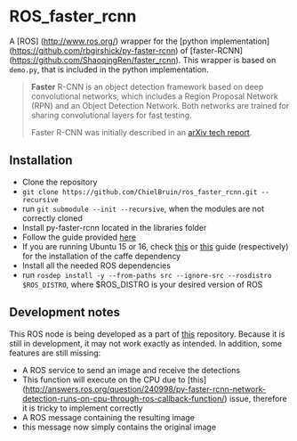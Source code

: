 # ROS_faster_rcnn
A [ROS] (http://www.ros.org/) wrapper for the [python implementation] (https://github.com/rbgirshick/py-faster-rcnn) of [faster-RCNN] (https://github.com/ShaoqingRen/faster_rcnn). This wrapper is based on `demo.py`, that is included in the python implementation. 
> **Faster** R-CNN is an object detection framework based on deep convolutional networks, which includes a Region Proposal Network (RPN) and an Object Detection Network. Both networks are trained for sharing convolutional layers for fast testing. 
> 
> Faster R-CNN was initially described in an [arXiv tech report](http://arxiv.org/abs/1506.01497).

## Installation
- Clone the repository
 - `git clone https://github.com/ChielBruin/ros_faster_rcnn.git --recursive`
 - run `git submodule --init --recursive`, when the modules are not correctly cloned
- Install py-faster-rcnn located in the libraries folder
 - Follow the guide provided [here](https://github.com/rbgirshick/py-faster-rcnn#installation-sufficient-for-the-demo)
 - If you are running Ubuntu 15 or 16, check [this](https://gist.github.com/wangruohui/679b05fcd1466bb0937f) or [this](https://github.com/rbgirshick/py-faster-rcnn#installation-sufficient-for-the-demo) guide (respectively) for the installation of the caffe dependency
- Install all the needed ROS dependencies
 - run `rosdep install -y --from-paths src --ignore-src --rosdistro $ROS_DISTRO`, where $ROS_DISTRO is your desired version of ROS
 
## Development notes
This ROS node is being developed as a part of [this](https://github.com/ChielBruin/tomatenplukkers) repository. Because it is still in development, it may not work exactly as intended. In addition, some features are still missing:
- A ROS service to send an image and receive the detections
 - This function will execute on the CPU due to [this] (http://answers.ros.org/question/240998/py-faster-rcnn-network-detection-runs-on-cpu-through-ros-callback-function/) issue, therefore it is tricky to implement correctly
- A ROS message containing the resulting image
 - this message now simply contains the original image
